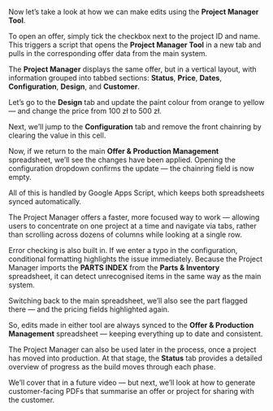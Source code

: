 Now let’s take a look at how we can make edits using the **Project Manager Tool**.

To open an offer, simply tick the checkbox next to the project ID and name. This triggers a script that opens the **Project Manager Tool** in a new tab and pulls in the corresponding offer data from the main system.

The **Project Manager** displays the same offer, but in a vertical layout, with information grouped into tabbed sections: **Status**, **Price**, **Dates**, **Configuration**, **Design**, and **Customer**.

Let’s go to the **Design** tab and update the paint colour from orange to yellow — and change the price from 100 zł to 500 zł.

Next, we’ll jump to the **Configuration** tab and remove the front chainring by clearing the value in this cell.

Now, if we return to the main **Offer & Production Management** spreadsheet, we’ll see the changes have been applied. Opening the configuration dropdown confirms the update — the chainring field is now empty.

All of this is handled by Google Apps Script, which keeps both spreadsheets synced automatically.

The Project Manager offers a faster, more focused way to work — allowing users to concentrate on one project at a time and navigate via tabs, rather than scrolling across dozens of columns while looking at a single row.

Error checking is also built in. If we enter a typo in the configuration, conditional formatting highlights the issue immediately. Because the Project Manager imports the **PARTS INDEX** from the **Parts & Inventory** spreadsheet, it can detect unrecognised items in the same way as the main system.

Switching back to the main spreadsheet, we’ll also see the part flagged there — and the pricing fields highlighted again.

So, edits made in either tool are always synced to the **Offer & Production Management** spreadsheet — keeping everything up to date and consistent.

The Project Manager can also be used later in the process, once a project has moved into production. At that stage, the **Status** tab provides a detailed overview of progress as the build moves through each phase.

We’ll cover that in a future video — but next, we’ll look at how to generate customer-facing PDFs that summarise an offer or project for sharing with the customer.
